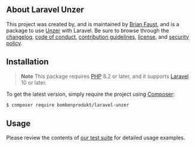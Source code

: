 ## About Laravel Unzer

This project was created by, and is maintained by [Brian Faust](https://github.com/faustbrian), and is a package to use [Unzer](https://www.unzer.com/en/) with Laravel. Be sure to browse through the [changelog](CHANGELOG.md), [code of conduct](.github/CODE_OF_CONDUCT.md), [contribution guidelines](.github/CONTRIBUTING.md), [license](LICENSE), and [security policy](.github/SECURITY.md).

## Installation

> **Note**
> This package requires [PHP](https://www.php.net/) 8.2 or later, and it supports [Laravel](https://laravel.com/) 10 or later.

To get the latest version, simply require the project using [Composer](https://getcomposer.org/):

```bash
$ composer require bombenprodukt/laravel-unzer
```

## Usage

Please review the contents of [our test suite](/tests) for detailed usage examples.
